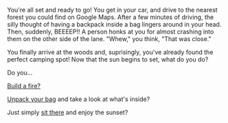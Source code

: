 You're all set and ready to go!
You get in your car, and drive to the nearest forest you could find on Google Maps.
After a few minutes of driving, the silly thought of having a backpack inside a bag lingers around in your head. Then, suddenly, BEEEEP!! A person honks at you for almost crashing into them on the other side of the lane. "Whew," you think, "That was close."

You finally arrive at the woods and, suprisingly, you've already found the perfect camping spot!
Now that the sun begins to set, what do you do?

Do you...

[Build a fire?](backpack/campfire.md)

[Unpack your bag](backpack/unpack.md) and take a look at what's inside?

Just simply [sit there](backpack/late.md) and enjoy the sunset?
